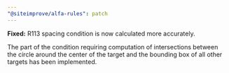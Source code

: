 ```yaml
---
"@siteimprove/alfa-rules": patch
---
```


**Fixed:** R113 spacing condition is now calculated more accurately.

The part of the condition requiring computation of intersections between the circle around the center of the target and the bounding box of all other targets has been implemented.
